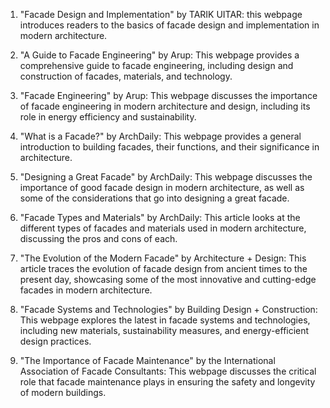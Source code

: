 

1. "Facade Design and Implementation" by TARIK UITAR: this webpage introduces readers to the basics of facade design and implementation in modern architecture.

2. "A Guide to Facade Engineering" by Arup: This webpage provides a comprehensive guide to facade engineering, including design and construction of facades, materials, and technology.

3. "Facade Engineering" by Arup: This webpage discusses the importance of facade engineering in modern architecture and design, including its role in energy efficiency and sustainability.

4. "What is a Facade?" by ArchDaily: This webpage provides a general introduction to building facades, their functions, and their significance in architecture.

5. "Designing a Great Facade" by ArchDaily: This webpage discusses the importance of good facade design in modern architecture, as well as some of the considerations that go into designing a great facade.

6. "Facade Types and Materials" by ArchDaily: This article looks at the different types of facades and materials used in modern architecture, discussing the pros and cons of each.

7. "The Evolution of the Modern Facade" by Architecture + Design: This article traces the evolution of facade design from ancient times to the present day, showcasing some of the most innovative and cutting-edge facades in modern architecture.

8. "Facade Systems and Technologies" by Building Design + Construction: This webpage explores the latest in facade systems and technologies, including new materials, sustainability measures, and energy-efficient design practices.

9. "The Importance of Facade Maintenance" by the International Association of Facade Consultants: This webpage discusses the critical role that facade maintenance plays in ensuring the safety and longevity of modern buildings.